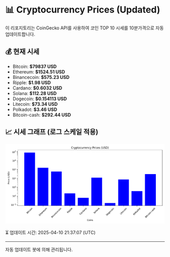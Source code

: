 
# 📊 Cryptocurrency Prices (Updated)

이 리포지토리는 CoinGecko API를 사용하여 코인 TOP 10 시세를 10분가격으로 자동 업데이트합니다.

## 💰 현재 시세
- Bitcoin: **$79837 USD**
- Ethereum: **$1524.51 USD**
- Binancecoin: **$575.23 USD**
- Ripple: **$1.98 USD**
- Cardano: **$0.6032 USD**
- Solana: **$112.28 USD**
- Dogecoin: **$0.154113 USD**
- Litecoin: **$73.34 USD**
- Polkadot: **$3.46 USD**
- Bitcoin-cash: **$292.44 USD**

## 📈 시세 그래프 (로그 스케일 적용)
![Crypto Prices](crypto_prices.png)

⏳ 업데이트 시간: 2025-04-10 21:37:07 (UTC)

---
자동 업데이트 봇에 의해 관리됩니다.
